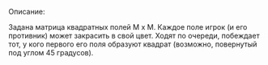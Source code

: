 Описание:

Задана матрица квадратных полей М х М. Каждое поле игрок (и его противник)
может закрасить в свой цвет. Ходят по очереди, побеждает тот, у кого первого его поля образуют
квадрат (возможно, повернутый под углом 45 градусов).
